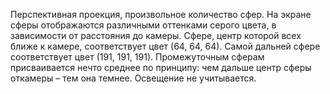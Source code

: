  Перспективная проекция, произвольное количество сфер. 
На экране сферы отображаются различными оттенками серого цвета, в зависимости от расстояния до камеры. 
Сфере, центр которой всех ближе к камере, соответствует цвет (64, 64, 64). 
Самой дальней сфере соответствует цвет (191, 191, 191). 
Промежуточным сферам присваивается нечто среднее по принципу: чем дальше центр сферы откамеры – тем она темнее. 
Освещение не учитывается.
